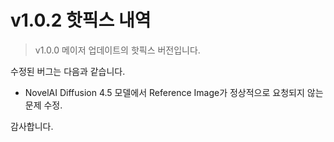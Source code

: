 # v1.0.2 핫픽스 내역

> v1.0.0 메이저 업데이트의 핫픽스 버전입니다.

수정된 버그는 다음과 같습니다.

- NovelAI Diffusion 4.5 모델에서 Reference Image가 정상적으로 요청되지 않는 문제 수정.

감사합니다.
